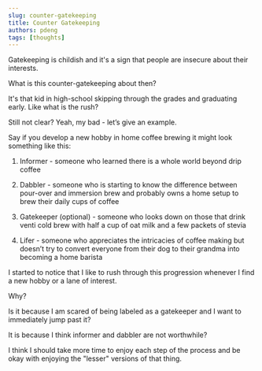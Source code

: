 ```yaml
---
slug: counter-gatekeeping
title: Counter Gatekeeping
authors: pdeng
tags: [thoughts]
---
```


Gatekeeping is childish and it's a sign that people are insecure about their interests.

What is this counter-gatekeeping about then?

<!--truncate-->

It's that kid in high-school skipping through the grades and graduating early. Like what is the rush?

Still not clear? Yeah, my bad - let’s give an example.

Say if you develop a new hobby in home coffee brewing it might look something like this:

1. Informer - someone who learned there is a whole world beyond drip coffee

2. Dabbler - someone who is starting to know the difference between pour-over and immersion brew and probably owns a home setup to brew their daily cups of coffee

3. Gatekeeper (optional) -  someone who looks down on those that drink venti cold brew with half a cup of oat milk and a few packets of stevia

4. Lifer - someone who appreciates the intricacies of coffee making but doesn’t try to convert everyone from their dog to their grandma into becoming a home barista

 I started to notice that I like to rush through this progression whenever I find a new hobby or a lane of interest.

Why?

Is it because I am scared of being labeled as a gatekeeper and I want to immediately jump past it?

It is because I think informer and dabbler are not worthwhile?

I think I should take more time to enjoy each step of the process and be okay with enjoying the "lesser" versions of that thing.

